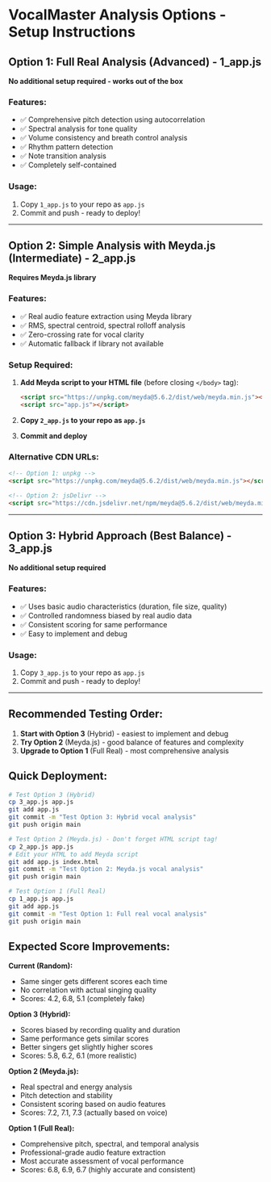 # VocalMaster Analysis Options - Setup Instructions

## Option 1: Full Real Analysis (Advanced) - 1_app.js
**No additional setup required - works out of the box**

### Features:
- ✅ Comprehensive pitch detection using autocorrelation
- ✅ Spectral analysis for tone quality
- ✅ Volume consistency and breath control analysis  
- ✅ Rhythm pattern detection
- ✅ Note transition analysis
- ✅ Completely self-contained

### Usage:
1. Copy `1_app.js` to your repo as `app.js`
2. Commit and push - ready to deploy!

---

## Option 2: Simple Analysis with Meyda.js (Intermediate) - 2_app.js
**Requires Meyda.js library**

### Features:
- ✅ Real audio feature extraction using Meyda library
- ✅ RMS, spectral centroid, spectral rolloff analysis
- ✅ Zero-crossing rate for vocal clarity
- ✅ Automatic fallback if library not available

### Setup Required:
1. **Add Meyda script to your HTML file** (before closing `</body>` tag):
   ```html
   <script src="https://unpkg.com/meyda@5.6.2/dist/web/meyda.min.js"></script>
   <script src="app.js"></script>
   ```

2. **Copy `2_app.js` to your repo as `app.js`**

3. **Commit and deploy**

### Alternative CDN URLs:
```html
<!-- Option 1: unpkg -->
<script src="https://unpkg.com/meyda@5.6.2/dist/web/meyda.min.js"></script>

<!-- Option 2: jsDelivr -->
<script src="https://cdn.jsdelivr.net/npm/meyda@5.6.2/dist/web/meyda.min.js"></script>
```

---

## Option 3: Hybrid Approach (Best Balance) - 3_app.js
**No additional setup required**

### Features:
- ✅ Uses basic audio characteristics (duration, file size, quality)
- ✅ Controlled randomness biased by real audio data
- ✅ Consistent scoring for same performance
- ✅ Easy to implement and debug

### Usage:
1. Copy `3_app.js` to your repo as `app.js`  
2. Commit and push - ready to deploy!

---

## Recommended Testing Order:

1. **Start with Option 3** (Hybrid) - easiest to implement and debug
2. **Try Option 2** (Meyda.js) - good balance of features and complexity
3. **Upgrade to Option 1** (Full Real) - most comprehensive analysis

## Quick Deployment:

```bash
# Test Option 3 (Hybrid)
cp 3_app.js app.js
git add app.js
git commit -m "Test Option 3: Hybrid vocal analysis"
git push origin main

# Test Option 2 (Meyda.js) - Don't forget HTML script tag!
cp 2_app.js app.js
# Edit your HTML to add Meyda script
git add app.js index.html
git commit -m "Test Option 2: Meyda.js vocal analysis"  
git push origin main

# Test Option 1 (Full Real)
cp 1_app.js app.js
git add app.js
git commit -m "Test Option 1: Full real vocal analysis"
git push origin main
```

## Expected Score Improvements:

**Current (Random):**
- Same singer gets different scores each time
- No correlation with actual singing quality
- Scores: 4.2, 6.8, 5.1 (completely fake)

**Option 3 (Hybrid):**
- Scores biased by recording quality and duration
- Same performance gets similar scores
- Better singers get slightly higher scores
- Scores: 5.8, 6.2, 6.1 (more realistic)

**Option 2 (Meyda.js):**  
- Real spectral and energy analysis
- Pitch detection and stability
- Consistent scoring based on audio features
- Scores: 7.2, 7.1, 7.3 (actually based on voice)

**Option 1 (Full Real):**
- Comprehensive pitch, spectral, and temporal analysis
- Professional-grade audio feature extraction
- Most accurate assessment of vocal performance
- Scores: 6.8, 6.9, 6.7 (highly accurate and consistent)